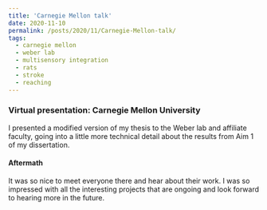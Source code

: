 ```yaml
---
title: 'Carnegie Mellon talk'
date: 2020-11-10
permalink: /posts/2020/11/Carnegie-Mellon-talk/
tags:
  - carnegie mellon
  - weber lab
  - multisensory integration
  - rats
  - stroke
  - reaching
---
```


### Virtual presentation: Carnegie Mellon University ###
I presented a modified version of my thesis to the Weber lab and affiliate faculty, going into a little more technical detail about the results from Aim 1 of my dissertation. 

#### Aftermath ####
It was so nice to meet everyone there and hear about their work. I was so impressed with all the interesting projects that are ongoing and look forward to hearing more in the future.